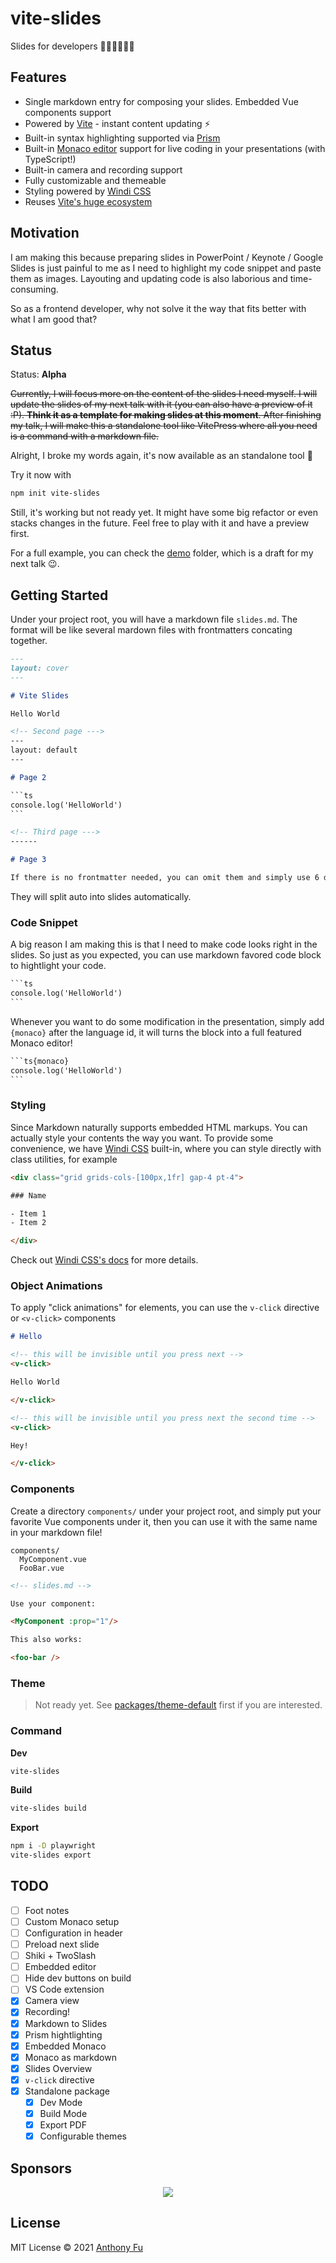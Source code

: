 # vite-slides

Slides for developers 🧑‍💻👩‍💻👨‍💻

## Features

- Single markdown entry for composing your slides. Embedded Vue components support
- Powered by [Vite](https://github.com/vitejs/vite) - instant content updating ⚡️
- Built-in syntax highlighting supported via [Prism](https://github.com/PrismJS/prism)
- Built-in [Monaco editor](https://github.com/Microsoft/monaco-editor) support for live coding in your presentations (with TypeScript!)
- Built-in camera and recording support
- Fully customizable and themeable
- Styling powered by [Windi CSS](https://github.com/windicss/windicss)
- Reuses [Vite's huge ecosystem](https://github.com/vitejs/awesome-vite)

## Motivation

I am making this because preparing slides in PowerPoint / Keynote / Google Slides is just painful to me as I need to highlight my code snippet and paste them as images. Layouting and updating code is also laborious and time-consuming. 

So as a frontend developer, why not solve it the way that fits better with what I am good that?

## Status

Status: **Alpha**

~~Currently, I will focus more on the content of the slides I need myself. I will update the slides of my next talk with it (you can also have a preview of it :P). **Think it as a template for making slides at this moment**. After finishing my talk, I will make this a standalone tool like VitePress where all you need is a command with a markdown file.~~

Alright, I broke my words again, it's now available as an standalone tool 🎉

Try it now with

```bash
npm init vite-slides
```

Still, it's working but not ready yet. It might have some big refactor or even stacks changes in the future. Feel free to play with it and have a preview first.

For a full example, you can check the [demo](./demo) folder, which is a draft for my next talk 😉.

## Getting Started

Under your project root, you will have a markdown file `slides.md`. The format will be like several mardown files with frontmatters concating together.

```md
---
layout: cover
---

# Vite Slides

Hello World

<!-- Second page --->
---
layout: default
---

# Page 2

`​``ts
console.log('HelloWorld')
`​``

<!-- Third page --->
------

# Page 3

If there is no frontmatter needed, you can omit them and simply use 6 dashes.
```

They will split auto into slides automatically.

### Code Snippet

A big reason I am making this is that I need to make code looks right in the slides. So just as you expected, you can use markdown favored code block to hightlight your code.

```md
`​``ts
console.log('HelloWorld')
`​``
```

Whenever you want to do some modification in the presentation, simply add `{monaco}` after the language id, it will turns the block into a full featured Monaco editor!

```md
`​``ts{monaco}
console.log('HelloWorld')
`​``
```

### Styling

Since Markdown naturally supports embedded HTML markups. You can actually style your contents the way you want. To provide some convenience, we have [Windi CSS](https://github.com/windicss/windicss) built-in, where you can style directly with class utilities, for example

```html
<div class="grid grids-cols-[100px,1fr] gap-4 pt-4">

### Name

- Item 1
- Item 2

</div>
```

Check out [Windi CSS's docs](https://windicss.org) for more details.

### Object Animations

To apply "click animations" for elements, you can use the `v-click` directive or `<v-click>` components

```md
# Hello

<!-- this will be invisible until you press next -->
<v-click>

Hello World

</v-click>

<!-- this will be invisible until you press next the second time -->
<v-click>

Hey!

</v-click>
```

### Components

Create a directory `components/` under your project root, and simply put your favorite Vue components under it, then you can use it with the same name in your markdown file!

```
components/
  MyComponent.vue
  FooBar.vue
```

```md
<!-- slides.md -->

Use your component: 

<MyComponent :prop="1"/>

This also works:

<foo-bar />
```

### Theme

> Not ready yet. See [packages/theme-default](./packages/theme-default) first if you are interested.

### Command

**Dev**

```bash
vite-slides
```

**Build**

```bash
vite-slides build
```

**Export**

```bash
npm i -D playwright
vite-slides export
```

## TODO

- [ ] Foot notes
- [ ] Custom Monaco setup
- [ ] Configuration in header
- [ ] Preload next slide
- [ ] Shiki + TwoSlash
- [ ] Embedded editor
- [ ] Hide dev buttons on build
- [ ] VS Code extension
- [x] Camera view
- [x] Recording!
- [x] Markdown to Slides
- [x] Prism hightlighting 
- [x] Embedded Monaco
- [x] Monaco as markdown
- [x] Slides Overview
- [x] `v-click` directive
- [x] Standalone package
  - [x] Dev Mode
  - [x] Build Mode
  - [x] Export PDF
  - [x] Configurable themes

## Sponsors

<p align="center">
  <a href="https://cdn.jsdelivr.net/gh/antfu/static/sponsors.svg">
    <img src='https://cdn.jsdelivr.net/gh/antfu/static/sponsors.svg'/>
  </a>
</p>

## License

MIT License © 2021 [Anthony Fu](https://github.com/antfu)
